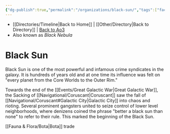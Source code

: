```yaml
---
{"dg-publish":true,"permalink":"/organizations/black-sun/","tags":["faction","unfinished"],"dgHomeLink":false}
---
```


- [[Directories/Timeline\|Back to Home]] | [[Other/Directory\|Back to Directory]] | [Back to Ao3](https://archiveofourown.org/works/19334440/chapters/45992584)
- Also known as *Black Nebula*

# Black Sun
Black Sun is one of the most powerful and infamous crime syndicates in the galaxy. It is hundreds of years old and at one time its influence was felt on "every planet from the Core Worlds to the Outer Rim." 

Towards the end of the [[Events/Great Galactic War\|Great Galactic War]], the Sacking of [[Navigational/Coruscant\|Coruscant]] saw the fall of [[Navigational/Coruscant#Galactic City\|Galactic City]] into chaos and rioting. Several prominent gangsters united to seize control of lower level neighborhoods, where denizens coined the phrase "better a black sun than none" to refer to their rule. This marked the beginning of the Black Sun. 

[[Fauna & Flora/Bota\|Bota]] trade